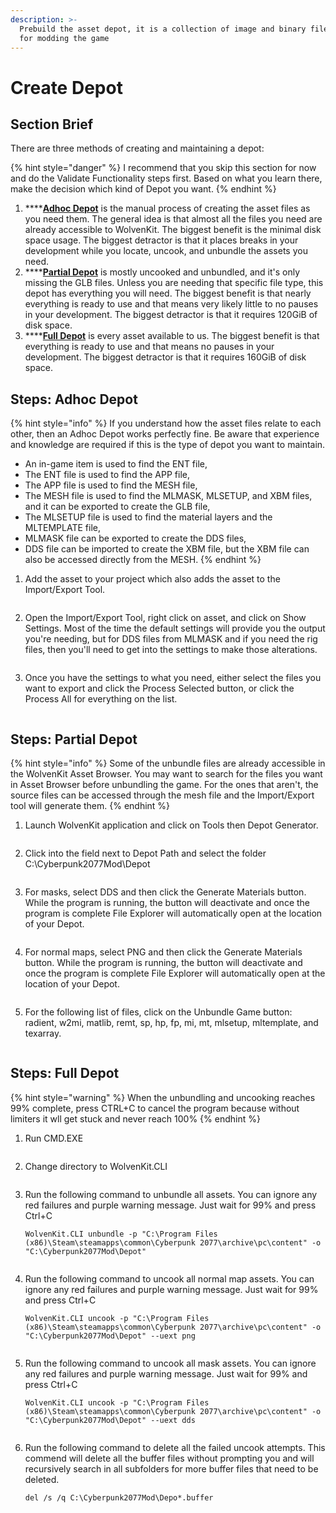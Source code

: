 ```yaml
---
description: >-
  Prebuild the asset depot, it is a collection of image and binary files used
  for modding the game
---
```


# Create Depot

## Section Brief

There are three methods of creating and maintaining a depot:

{% hint style="danger" %}
I recommend that you skip this section for now and do the Validate Functionality steps first. Based on what you learn there, make the decision which kind of Depot you want.
{% endhint %}

1. ****[**Adhoc Depot**](create-depot.md#steps-adhoc-depot) is the manual process of creating the asset files as you need them. The general idea is that almost all the files you need are already accessible to WolvenKit. The biggest benefit is the minimal disk space usage. The biggest detractor is that it places breaks in your development while you locate, uncook, and unbundle the assets you need.
2. ****[**Partial Depot**](create-depot.md#steps-partial-depot) is mostly uncooked and unbundled, and it's only missing the GLB files. Unless you are needing that specific file type, this depot has everything you will need. The biggest benefit is that nearly everything is ready to use and that means very likely little to no pauses in your development. The biggest detractor is that it requires 120GiB of disk space.
3. ****[**Full Depot**](create-depot.md#steps-full-depot) is every asset available to us. The biggest benefit is that everything is ready to use and that means no pauses in your development. The biggest detractor is that it requires 160GiB of disk space.

## Steps: Adhoc Depot

{% hint style="info" %}
If you understand how the asset files relate to each other, then an Adhoc Depot works perfectly fine. Be aware that experience and knowledge are required if this is the type of depot you want to maintain.

* An in-game item is used to find the ENT file,
* The ENT file is used to find the APP file,
* The APP file is used to find the MESH file,&#x20;
* The MESH file is used to find the MLMASK, MLSETUP, and XBM files, and it can be exported to create the GLB file,
* The MLSETUP file is used to find the material layers and the MLTEMPLATE file,
* MLMASK file can be exported to create the DDS files,
* DDS file can be imported to create the XBM file, but the XBM file can also be accessed directly from the MESH.
{% endhint %}

1.  Add the asset to your project which also adds the asset to the Import/Export Tool.

    <figure><img src="../../../.gitbook/assets/ELI5_GetStart_Depot_Adhoc_S01.png" alt=""><figcaption></figcaption></figure>
2.  Open the Import/Export Tool, right click on asset, and click on Show Settings. Most of the time the default settings will provide you the output you're needing, but for DDS files from MLMASK and if you need the rig files, then you'll need to get into the settings to make those alterations.

    <figure><img src="../../../.gitbook/assets/ELI5_GetStart_Depot_Adhoc_S02.png" alt=""><figcaption></figcaption></figure>
3.  Once you have the settings to what you need, either select the files you want to export and click the Process Selected button, or click the Process All for everything on the list.

    <figure><img src="../../../.gitbook/assets/ELI5_GetStart_Depot_Adhoc_S03.png" alt=""><figcaption></figcaption></figure>

## Steps: Partial Depot

{% hint style="info" %}
Some of the unbundle files are already accessible in the WolvenKit Asset Browser. You may want to search for the files you want in Asset Browser before unbundling the game. For the ones that aren't, the source files can be accessed through the mesh file and the Import/Export tool will generate them.
{% endhint %}

1.  Launch WolvenKit application and click on Tools then Depot Generator.

    <figure><img src="../../../.gitbook/assets/ELI5_GetStart_Depot_Partial_S01.png" alt=""><figcaption></figcaption></figure>
2.  Click into the field next to Depot Path and select the folder C:\Cyberpunk2077Mod\Depot

    <figure><img src="../../../.gitbook/assets/ELI5_GetStart_Depot_Partial_S02.png" alt=""><figcaption></figcaption></figure>
3.  For masks, select DDS and then click the Generate Materials button. While the program is running, the button will deactivate and once the program is complete File Explorer will automatically open at the location of your Depot.

    <figure><img src="../../../.gitbook/assets/ELI5_GetStart_Depot_Partial_S03.png" alt=""><figcaption></figcaption></figure>
4.  For normal maps, select PNG and then click the Generate Materials button. While the program is running, the button will deactivate and once the program is complete File Explorer will automatically open at the location of your Depot.

    <figure><img src="../../../.gitbook/assets/ELI5_GetStart_Depot_Partial_S04.png" alt=""><figcaption></figcaption></figure>
5.  For the following list of files, click on the Unbundle Game button: radient, w2mi, matlib, remt, sp, hp, fp, mi, mt, mlsetup, mltemplate, and texarray.

    <figure><img src="../../../.gitbook/assets/ELI5_GetStart_Depot_Partial_S05.png" alt=""><figcaption></figcaption></figure>

## Steps: Full Depot

{% hint style="warning" %}
When the unbundling and uncooking reaches 99% complete, press CTRL+C to cancel the program because without limiters it wll get stuck and never reach 100%&#x20;
{% endhint %}

1.  Run CMD.EXE

    <figure><img src="../../../.gitbook/assets/ELI5_GetStart_Depot_Full_S01.png" alt=""><figcaption></figcaption></figure>
2.  Change directory to WolvenKit.CLI

    <figure><img src="../../../.gitbook/assets/ELI5_GetStart_Depot_Full_S02.png" alt=""><figcaption></figcaption></figure>
3.  Run the following command to unbundle all assets. You can ignore any red failures and purple warning message. Just wait for 99% and press Ctrl+C

    `WolvenKit.CLI unbundle -p "C:\Program Files (x86)\Steam\steamapps\common\Cyberpunk 2077\archive\pc\content" -o "C:\Cyberpunk2077Mod\Depot"`

    <figure><img src="../../../.gitbook/assets/ELI5_GetStart_Depot_Full_S03.png" alt=""><figcaption></figcaption></figure>
4.  Run the following command to uncook all normal map assets. You can ignore any red failures and purple warning message. Just wait for 99% and press Ctrl+C

    `WolvenKit.CLI uncook -p "C:\Program Files (x86)\Steam\steamapps\common\Cyberpunk 2077\archive\pc\content" -o "C:\Cyberpunk2077Mod\Depot" --uext png`

    <figure><img src="../../../.gitbook/assets/ELI5_GetStart_Depot_Full_S04.png" alt=""><figcaption></figcaption></figure>
5.  Run the following command to uncook all mask assets. You can ignore any red failures and purple warning message. Just wait for 99% and press Ctrl+C

    `WolvenKit.CLI uncook -p "C:\Program Files (x86)\Steam\steamapps\common\Cyberpunk 2077\archive\pc\content" -o "C:\Cyberpunk2077Mod\Depot" --uext dds`

    <figure><img src="../../../.gitbook/assets/ELI5_GetStart_Depot_Full_S05.png" alt=""><figcaption></figcaption></figure>
6.  Run the following command to delete all the failed uncook attempts. This commend will delete all the buffer files without prompting you and will recursively search in all subfolders for more buffer files that need to be deleted.

    `del /s /q C:\Cyberpunk2077Mod\Depo*.buffer`

    <figure><img src="../../../.gitbook/assets/ELI5_GetStart_Depot_Full_S06.png" alt=""><figcaption></figcaption></figure>
